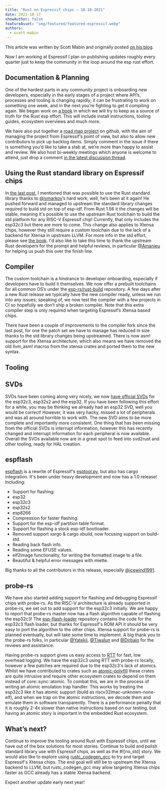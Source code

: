 ```yaml
---
title: "Rust on Espressif chips — 18-10-2021"
date: 2021-10-17
showAuthor: false
featureAsset: "img/featured/featured-espressif.webp"
authors:
  - scott-mabin
---
```

This article was written by Scott Mabin and originally posted [on his blog](https://mabez.dev/).

Now I am working at Espressif I plan on publishing updates roughly every quarter just to keep the community in the loop around the esp rust effort.

## Documentation & Planning

One of the hardest parts in any community project is onboarding new developers, especially in the early stages of a project where API’s, processes and tooling is changing rapidly; it can be frustrating to work on something one week, and in the next you’re fighting to get it compiling again. We began work on [a book](https://esp-rs.github.io/book/) in which we will try to keep as a source of truth for the Rust esp effort. This will include install instructions, tooling guides, ecosystem overviews and much more.

We have also put together a [road map project](https://github.com/orgs/esp-rs/projects/2) on github, with the aim of managing the project from Espressif’s point of view, but also to allow new contributors to pick up backlog items. Simply comment in the issue if there is something you’d like to take a stab at, we’re more than happy to assist and review. We also host bi-weekly meetings which anyone is welcome to attend, just drop a comment [in the latest discussion thread](https://github.com/esp-rs/rust/discussions).

## Using the Rust standard library on Espressif chips

In [the last post](https://mabez.dev/blog/posts/esp-rust-espressif/), I mentioned that was possible to use the Rust standard library thanks to [@ivmarkov](https://github.com/ivmarkov)’s hard work; well, he’s been at it again! He pushed forward and managed to upstream the standard library changes required to build std on top of esp-idf. From Rust 1.56 it the changes will be stable, meaning it's possible to use the upstream Rust toolchain to build the std platform for any RISC-V Espressif chip! Currently, that only includes the esp32c3 but there are more to come. This change also applies to Xtensa chips, however they still require a custom toolchain due to the lack of a backend for Xtensa in upstream LLVM. For more info in the std effort, please see [the book](https://esp-rs.github.io/book/). I'd also like to take this time to thank the upstream Rust developers for the prompt and helpful reviews, in particular [@Amanieu](https://github.com/Amanieu) for helping us push this over the finish line.

## Compiler

The custom toolchain is a hindrance to developer onboarding, especially if developers have to build it themselves. We now offer a prebuilt toolchains for all common OS’s under the [esp-rs/rust-build](https://github.com/esp-rs/rust-build) repository. A few days after a new Rust release we typically have the new compiler ready, unless we run into any issues; speaking of, we now test the compiler with a few projects in CI so hopefully we don’t ship a broken compiler. Note that this extra compiler step is only required when targeting Espressif’s Xtensa based chips.

There have been a couple of improvements to the compiler fork since the last post, for one the patch set we have to manage has reduced in size thanks to the std library changes being upstreamed. There is now asm! support for the Xtensa architecture, which also means we have removed the old llvm_asm! macros from the xtensa crates and ported them to the new syntax.

## Tooling

## SVDs

SVDs have been coming along very nicely, we now [have official SVDs](https://github.com/espressif/svd/tree/main/svd) for the esp32c3, esp32s2 and the esp32. If you have been following this effort for a while, you may be thinking we already had an esp32 SVD, well you would be correct! However, it was very hacky, missed a lot of peripherals and was all around horrible to work with. The new SVD aims to be more complete and importantly more consistent. One thing that has been missing from the official SVDs is interrupt information, however this has recently changed and interrupt information for each peripheral is now available. Overall the SVDs available now are in a great spot to feed into svd2rust and other tooling, ready for HAL creation.

## espflash

[espflash](https://github.com/esp-rs/espflash) is a rewrite of Espressif's [esptool.py](https://github.com/espressif/esptool), but also has cargo integration. It's been under heavy development and now has a 1.0 release! Including:

- Support for flashing:
- esp32
- esp32c3
- esp32s2
- esp8266
- Compression for faster flashing.
- Support for the esp-idf partition table format.
- Support for flashing a stock esp-idf bootloader.
- Removed support xargo & cargo xbuild, now focusing support on build-std.
- Reading back flash info.
- Reading some EFUSE values.
- elf2image functionality, for writing the formatted image to a file.
- Beautiful & helpful error messages with miette.

Big thanks to all the contributors in this release, especially [@icewind1991](https://github.com/icewind1991).

## probe-rs

We have also started adding support for flashing and debugging Espressif chips with probe-rs. As the RISC-V architecture is already supported in probe-rs, we set out to add support for the esp32c3 initially. We are happy to report that probe-rs master now has a flash algorithm capable of flashing the esp32c3! The [esp-flash-loader](https://github.com/esp-rs/esp-flash-loader) repository contains the code for the esp32c3 flash loader, but thanks for Espressif's ROM API it should be very easy to port the algorithm to the other chips. Xtensa support for probe-rs is planned eventually, but will take some time to implement. A big thank you to the probe-rs folks, in particular [@Yatekii](https://github.com/Yatekii), [@Tiwalun](https://github.com/Tiwalun) and [@Dirbaio](https://github.com/Dirbaio) for the reviews and assistance.

Having probe-rs support gives us easy access to [RTT](https://www.segger.com/products/debug-probes/j-link/technology/about-real-time-transfer/) for fast, low overhead logging. We have the esp32c3 using RTT with probe-rs locally, however a few patches are required due to the esp32c3's lack of atomics. Whilst we have contributed to crates such as [atomic-polyfill](https://github.com/embassy-rs/atomic-polyfill/pull/6) these crates are quite intrusive and require other ecosystem crates to depend on them instead of core::sync::atomic. To combat this, we are in the process of writing an atomic emulation trap handler. This works by treating the esp32c3 like it has atomic support (build as riscv32imac-unknown-none-elf), and when we trap on the atomic instructions, we decode them and emulate them in software transparently. There is a performance penalty that it is roughly 2-4x slower than native instructions based on our testing, but having an atomic story is important in the embedded Rust ecosystem.

## What’s next?

Continue to improve the tooling around Rust with Espressif chips, until we have out of the box solutions for most stories. Continue to build and polish standard library use with Espressif chips, as well as the #![no_std] story. We would also like to explore using [rustc_codegen_gcc](https://github.com/rust-lang/rustc_codegen_gcc) to try and target Espressif's Xtensa chips. The end goal will still be to upstream the Xtensa backend to LLVM, but rustc_codegen_gcc may allow targeting Xtensa chips faster as GCC already has a stable Xtensa backend.

Expect another update early next year!

